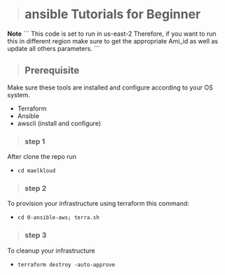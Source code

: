 ># ansible Tutorials for Beginner

**Note** ´´´ This code is set to run in us-east-2
Therefore, if you want to run this in different
region make sure to get the appropriate 
Ami_id as well as update all others parameters.
´´´

>## Prerequisite

Make sure these tools are installed and configure according to your OS system.

* Terraform 
* Ansible 
* awscli (install and configure)

>### step 1

After clone the repo run 

* `cd maelkloud` 

>### step 2
To provision your infrastructure using terraform this command:

* `cd 0-ansible-aws; terra.sh`

>### step 3
To cleanup your infrastructure

* `terraform destroy -auto-approve`
